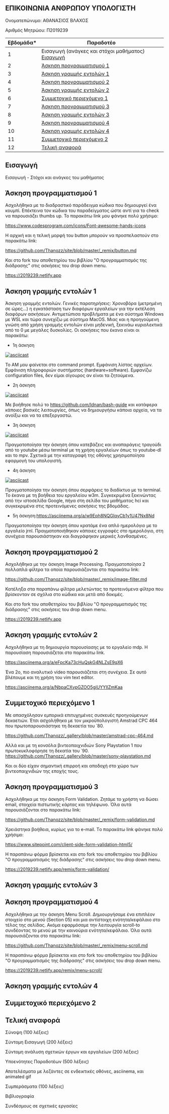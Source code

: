 ## ΕΠΙΚΟΙΝΩΝΙΑ ΑΝΘΡΩΠΟΥ ΥΠΟΛΟΓΙΣΤΗ

Ονοματεπώνυμο: ΑΘΑΝΑΣΙΟΣ ΒΛΑΧΟΣ 

Αριθμός Μητρώου: Π2019239

| Εβδομάδα* | Παραδοτέο |
| --- | --- |
| 1 | Εισαγωγή (ανάγκες και στόχοι μαθήματος) [Εισαγωγή](#εισαγωγή)|
| 2 |[Άσκηση προγραμματισμού 1](#άσκηση-προγραμματισμού-1)|
| 3 |[Άσκηση γραμμής εντολών 1](#άσκηση-γραμμής-εντολών-1)| 
| 4 |[Άσκηση προγραμματισμού 2](#άσκηση-προγραμματισμού-2)|
| 5 |[Άσκηση γραμμής εντολών 2](#άσκηση-γραμμής-εντολών-2)|
| 6 |[Συμμετοχικό περιεχόμενο 1](#συμμετοχικό-περιεχόμενο-1)|
| 7 |[Άσκηση προγραμματισμού 3](#άσκηση-προγραμματισμού-3)|
| 8 | [Άσκηση γραμμής εντολών 3](#άσκηση-γραμμής-εντολών-3)|
| 9 | [Άσκηση προγραμματισμού 4](#άσκηση-προγραμματισμού-4)|
| 10 | [Άσκηση γραμμής εντολών 4](#άσκηση-γραμμής-εντολών-4)|
| 11 |[Συμμετοχικό περιεχόμενο 2](#συμμετοχικό-περιεχόμενο-2)|
| 12 | [Τελική αναφορά](#τελική-αναφορά)|

## Εισαγωγή

Εισαγωγή - Στόχοι και ανάγκες του μαθήματος

## Άσκηση προγραμματισμού 1

Ασχολήθηκα με το διαδραστικό παράδειγμα κώδικα που δημιουργεί ένα κουμπί. Επέκτεινα τον κώδικα του παραδείγματος ώστε αντί για το check να παρουσιάζει thumbs up.
Το παρακάτω link μου φάνηκε πολύ χρήσιμο:

https://www.codesprogram.com/icons/Font-awesome-hands-icons

Η αρχική και η τελική μορφή του button μπορούν να προσπελαστούν στο παρακάτω link:

https://github.com/Thanozz/site/blob/master/_remix/button.md

Και στο fork του αποθετηρίου του βιβλίου "Ο προγραμματισμός της διάδρασης" στις ασκήσεις του drop down menu.

https://2019239.netlify.app

## Άσκηση γραμμής εντολών 1

Άσκηση γραμμής εντολών. 
Γενικές παρατηρήσεις: Χρονοβόρα (μετρημένη σε ώρες...) η εγκατάσταση των διαφόρων εργαλείων για την εκτέλεση διαφόρων ασκήσεων. Αντιμετώπισα προβλήματα με ένα σύστημα Windows με WSL και τώρα συνεχίζω με σύστημα MacOS. Μιας και η προηγούμενη γνώση από χρήση γραμμής εντολών είναι μηδενική, ξεκινάω κυριολεκτικά από το 0 με μεγάλες δυσκολίες.
Οι ασκήσεις που έκανα είναι οι παρακάτω:

* 1η άσκηση

[![asciicast](https://asciinema.org/a/AJEWxOiDefBoG95G61JMN4nVv.svg)](https://asciinema.org/a/AJEWxOiDefBoG95G61JMN4nVv)


Το ΑΜ μου φαίνεται στο command prompt. Εμφάνιση λίστας αρχείων. Εμφάνιση πληροφοριών συστήματος (hardware+software). Εμφανίζω configuration files, δεν είμαι σίγουρος αν είναι τα ζητούμενα.

* 2η άσκηση

[![asciicast](https://asciinema.org/a/FG5uDdvhravDTWD9wi1sPgXpO.svg)](https://asciinema.org/a/FG5uDdvhravDTWD9wi1sPgXpO)

Με βοήθησε πολύ το https://github.com/Idnan/bash-guide και κατάφερα κάποιες βασικές λειτουργίες, όπως να δημιουργήσω κάποια αρχεία, να τα ανοίξω και να τα επεξεργαστώ.

* 3η άσκηση

[![asciicast](https://asciinema.org/a/TiQFb9PNyNOfs3UMwzEEGdiWR.svg)](https://asciinema.org/a/TiQFb9PNyNOfs3UMwzEEGdiWR)

Πραγματοποίησα την άσκηση όπου κατεβάζεις και αναπαράγεις τραγούδι από το youtube μέσω terminal με τη χρήση εργαλείων όπως το youtube-dl και το mpv. Σχετικά με την καταγραφή της οθόνης χρησιμοποίησα εφαρμογή του υπολογιστή.

* 4η άσκηση

[![asciicast](https://asciinema.org/a/M9PKimxNx2CrydjQ2JggjwzNx.svg)](https://asciinema.org/a/M9PKimxNx2CrydjQ2JggjwzNx)

Πραγματοποίησα την άσκηση όπου σερφάρεις το διαδίκτυο με το terminal. Το έκανα με τη βοήθεια του εργαλείου w3m. Συγκεκριμένα ξεκινώντας από την ιστοσελίδα Google, πήγα στη σελίδα του μαθήματος hci και συγκεκριμένα στις προτεινόμενες ασκήσεις της βδομάδας. 

* 5η άσκηση:https://asciinema.org/a/w9Eph8NQGIqyCb1y1U47Nx8Nd

Πραγματοποίησα την άσκηση όπου κρατάμε ένα απλό ημερολόγιο με το εργαλείο jrnl. Πραγματοποιήθηκαν κάποιες εγγραφές στο ημερολόγιο, στη συνέχεια παρουσιάστηκαν και διαγράφηκαν μερικές λανθασμένες.

## Άσκηση προγραμματισμού 2

Ασχολήθηκα με την άσκηση Image Processing. Πραγματοποίησα 2 πολλαπλά φίλτρα τα οποία παρουσιάζονται στο παρακάτω link:

https://github.com/Thanozz/site/blob/master/_remix/image-filter.md

Κατέληξα στα παραπάνω φίλτρα μελετώντας τα προτεινόμενα φίλτρα που βρίσκονταν σε σχόλια στο κώδικα και μετά από δοκιμές.

Και στο fork του αποθετηρίου του βιβλίου "Ο προγραμματισμός της διάδρασης" στις ασκήσεις του drop down menu.

https://2019239.netlify.app

## Άσκηση γραμμής εντολών 2

Ασχολήθηκα με τη δημιουργία παρουσίασης με το εργαλείο mdp. Η παρουσίαση παρουσιάζεται στο παρακάτω link.

https://asciinema.org/a/eFpcKa73cHuQskG4NLZsE9qX6

Ένα 2ο, πιο αναλυτικό video παρουσιάζεται στη συνέχεια. Σε αυτό βλέπουμε και τη χρήση του vim text editor.

https://asciinema.org/a/NbpaCXvpGZOO5giUYYIlZmKaa

## Συμμετοχικό περιεχόμενο 1

Με απασχόλησαν εμπορικά επιτυχημένες συσκευές προηγούμενων δεκαετιών. 
Έτσι ασχολήθηκα με τον μικροϋπολογιστή Amstrad CPC 464 που πρωτοπαρουσιάστηκε τη δεκαετία του ΄80.

https://github.com/Thanozz/_gallery/blob/master/amstrad-cpc-464.md

Αλλά και με τη κονσόλα βιντεοπαιχνιδιών Sony Playstation 1 που πρωτοκυκλοφόρησε τη δεκατία του ΄90.
https://github.com/Thanozz/_gallery/blob/master/sony-playstation.md

Και οι δύο είχαν σημαντική επιρροή και αποδοχή στο χώρο των βιντεοπαιχνιδιών της εποχής τους.

## Άσκηση προγραμματισμού 3

Ασχολήθηκα με την άσκηση Form Validation. Ζητάμε το χρήστη να δώσει email, στοιχεία πιστωτικής κάρτας και τηλέφωνο. Όλα αυτά παρουσιάζονται στο παρακάτω link:

https://github.com/Thanozz/site/blob/master/_remix/form-validation.md

Χρειάστηκα βοήθεια, κυρίως για το e-mail. Tο παρακάτω link φάνηκε πολύ χρήσιμο:

https://www.sitepoint.com/client-side-form-validation-html5/

Η παραπάνω φόρμα βρίσκεται και στο fork του αποθετηρίου του βιβλίου "Ο προγραμματισμός της διάδρασης" στις ασκήσεις του drop down menu.

https://2019239.netlify.app/remix/form-validation/

## Άσκηση γραμμής εντολών 3



## Άσκηση προγραμματισμού 4

Ασχολήθηκα με την άσκηση Menu Scroll. Δημιουργήσαμε ένα επιπλέον στοιχείο στο μενού (Section 05) και μια αντίστοιχη ενότητα/κεφάλαιο στο τέλος της σελίδας. Ακόμα εφαρμόσαμε την λειτουργία scroll-to συνδέοντας το μενού με την καινούρια ενότητα/κεφάλαιο. Όλα αυτά παρουσιάζονται στο παρακάτω link:

https://github.com/Thanozz/site/blob/master/_remix/menu-scroll.md

Η παραπάνω φόρμα βρίσκεται και στο fork του αποθετηρίου του βιβλίου "Ο προγραμματισμός της διάδρασης" στις ασκήσεις του drop down menu.

https://2019239.netlify.app/remix/menu-scroll/

## Άσκηση γραμμής εντολών 4



## Συμμετοχικό περιεχόμενο 2



## Τελική αναφορά

Σύνοψη (100 λέξεις)

Σύντομη Εισαγωγή (200 λέξεις)

Σύντομη ανάλυση σχετικών έργων και εργαλείων (200 λέξεις)

Υποενότητες Παραδοτέων (500 λέξεις)

Αποτελέσματα με λεζάντες σε ενδεικτικές οθόνες, asciinema, και animated gif

Συμπεράσματα (100 λέξεις)

Βιβλιογραφία

Συνδέσμους σε σχετικές εργασίες


